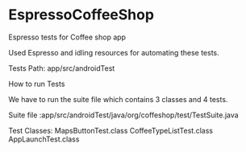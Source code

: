 # EspressoCoffeeShop
Espresso tests for Coffee shop app

Used Espresso and idling resources for automating these tests.

Tests Path:  app/src/androidTest


How to run Tests

We have to run the suite file which contains 3 classes and 4 tests.

Suite file :app/src/androidTest/java/org/coffeshop/test/TestSuite.java

Test Classes:
MapsButtonTest.class
CoffeeTypeListTest.class
AppLaunchTest.class
